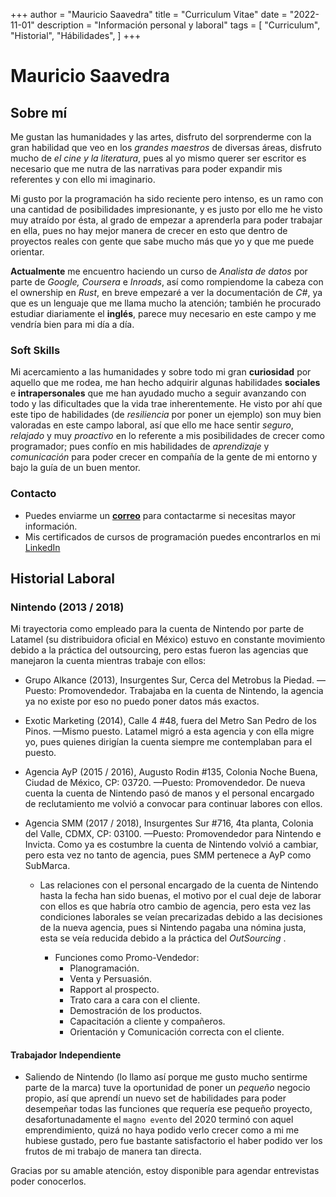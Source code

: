 +++
author = "Mauricio Saavedra"
title = "Curriculum Vitae"
date = "2022-11-01"
description = "Información personal y laboral"
tags = [
    "Curriculum",
    "Historial",
    "Hábilidades",
]
+++

# Mauricio Saavedra

## Sobre mí

Me gustan las humanidades y las artes, disfruto del sorprenderme con la gran habilidad que veo en los *grandes maestros* de diversas áreas, disfruto mucho de *el cine y la literatura*, pues al yo mismo querer ser escritor es necesario que me nutra de las narrativas para poder expandir mis referentes y con ello mi imaginario.

Mi gusto por la programación ha sido reciente pero intenso, es un ramo con una cantidad de posibilidades impresionante, y es justo por ello me he visto muy atraído por ésta, al grado de empezar a aprenderla para poder trabajar en ella, pues no hay mejor manera de crecer en esto que dentro de proyectos reales con gente que sabe mucho más que yo y que me puede orientar.

**Actualmente** me encuentro haciendo un curso de *Analista de datos* por parte de *Google, Coursera* e *Inroads*, así como rompiendome la cabeza con el ownership en *Rust*, en breve empezaré a ver la documentación de *C#*, ya que es un lenguaje que me llama mucho la atención; también he procurado estudiar diariamente el **inglés**, parece muy necesario en este campo y me vendría bien para mi día a día.

### Soft Skills

Mi acercamiento a las humanidades y sobre todo mi gran **curiosidad** por aquello que me rodea, me han hecho adquirir algunas habilidades **sociales** e **intrapersonales** que me han ayudado mucho a seguir avanzando con todo y las dificultades que la vida trae inherentemente. He visto por ahí que este tipo de habilidades (de *resiliencia* por poner un ejemplo) son muy bien valoradas en este campo laboral, así que ello me hace sentir *seguro*, *relajado* y muy *proactivo* en lo referente a mis posibilidades de crecer como programador; pues confío en mis habilidades de *aprendizaje* y *comunicación* para poder crecer en compañía de la gente de mi entorno y bajo la guía de un buen mentor.

<!-- Me encuentro en la mejor disposición de retomar mis estudios orientados a la literatura, pues es un área que me apasiona mucho, pero no lo tomen como que eso me haría desviar el foco de mi trabajo, *para todo hay un lugar y un tiempo*. -->

### Contacto

* Puedes enviarme un **[correo]** para contactarme si necesitas mayor información.
* Mis certificados de cursos de programación puedes encontrarlos en mi [LinkedIn](https://www.linkedin.com/in/original-mauricio-saavedra/details/certifications/)

## Historial Laboral

### Nintendo (2013 / 2018)

Mi trayectoria como empleado para la cuenta de Nintendo por parte de Latamel (su distribuidora oficial en México) estuvo en constante movimiento debido a la práctica del outsourcing, pero estas fueron las agencias que manejaron la cuenta mientras trabaje con ellos:

* Grupo Alkance (2013), Insurgentes Sur, Cerca del Metrobus la Piedad. —Puesto: Promovendedor.
Trabajaba en la cuenta de Nintendo, la agencia ya no existe por eso no puedo poner datos más exactos.

* Exotic Marketing (2014), Calle 4 #48, fuera del Metro San Pedro de los Pinos. —Mismo puesto.
Latamel migró a esta agencia y con ella migre yo, pues quienes dirigían la cuenta siempre me contemplaban para el puesto.

* Agencia AyP (2015 / 2016), Augusto Rodin #135, Colonia Noche Buena, Ciudad de México, CP: 03720. —Puesto: Promovendedor. De nueva cuenta la cuenta de Nintendo pasó de manos y el personal encargado de reclutamiento me volvió a convocar para continuar labores con ellos.

* Agencia SMM (2017 / 2018), Insurgentes Sur #716, 4ta planta, Colonia del Valle, CDMX, CP: 03100. —Puesto: Promovendedor para Nintendo e Invicta. Como ya es costumbre la cuenta de Nintendo volvió a cambiar, pero esta vez no tanto de agencia, pues SMM pertenece a AyP como SubMarca.

  * Las relaciones con el personal encargado de la cuenta de Nintendo hasta la fecha han sido buenas, el motivo por el cual deje de laborar con ellos es que habría otro cambio de agencia, pero esta vez las condiciones laborales se veían precarizadas debido a las decisiones de la nueva agencia, pues si Nintendo pagaba una nómina justa, esta se veía reducida debido a la práctica del  *OutSourcing* .

    * Funciones como Promo-Vendedor:
      * Planogramación.
      * Venta y Persuasión.
      * Rapport al prospecto.
      * Trato cara a cara con el cliente. 
      * Demostración de los productos.
      * Capacitación a cliente y compañeros.
      * Orientación y Comunicación correcta con el cliente.

#### Trabajador Independiente

* Saliendo de Nintendo (lo llamo así porque me gusto mucho sentirme parte de la marca) tuve la oportunidad de poner un *pequeño* negocio propio, así que aprendí un nuevo set de habilidades para poder desempeñar todas las funciones que requería ese pequeño proyecto, desafortunadamente el `magno evento` del 2020 terminó con aquel emprendimiento, quizá no haya podido verlo crecer como a mi me hubiese gustado, pero fue bastante satisfactorio el haber podido ver los frutos de mi trabajo de manera tan directa.

Gracias por su amable atención, estoy disponible para agendar entrevistas poder conocerlos.

[Correo]: mailto:micorreodecontactopublico@gmail.com
